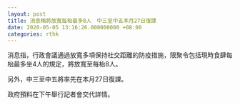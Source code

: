 ```yaml
---
layout: post
title: 消息稱將放寬每枱最多8人　中三至中五本月27日復課
date: 2020-05-05 13:16:26.000000000 +08:00
categories: rthk
---
```


消息指，行政會議通過放寬多項保持社交距離的防疫措施，限聚令包括現時食肆每枱最多坐4人的規定，將放寬至每枱8人。

另外，中三至中五將率先在本月27日復課。

政府預料在下午舉行記者會交代詳情。
